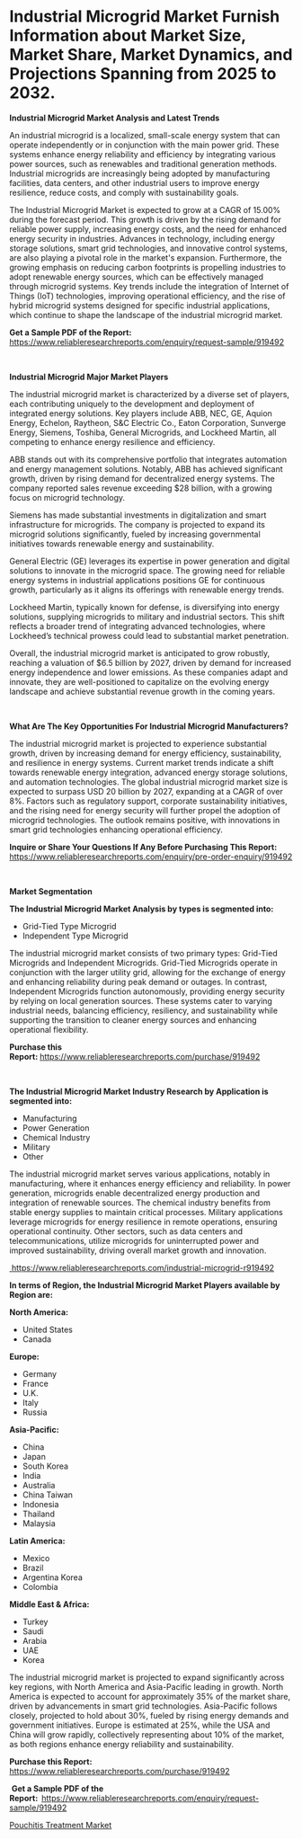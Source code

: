 <p><h1>Industrial Microgrid Market Furnish Information about Market Size, Market Share, Market Dynamics, and Projections Spanning from 2025 to 2032.</h1></p><p><strong>Industrial Microgrid Market Analysis and Latest Trends</strong></p>
<p><p>An industrial microgrid is a localized, small-scale energy system that can operate independently or in conjunction with the main power grid. These systems enhance energy reliability and efficiency by integrating various power sources, such as renewables and traditional generation methods. Industrial microgrids are increasingly being adopted by manufacturing facilities, data centers, and other industrial users to improve energy resilience, reduce costs, and comply with sustainability goals.</p><p>The Industrial Microgrid Market is expected to grow at a CAGR of 15.00% during the forecast period. This growth is driven by the rising demand for reliable power supply, increasing energy costs, and the need for enhanced energy security in industries. Advances in technology, including energy storage solutions, smart grid technologies, and innovative control systems, are also playing a pivotal role in the market's expansion. Furthermore, the growing emphasis on reducing carbon footprints is propelling industries to adopt renewable energy sources, which can be effectively managed through microgrid systems. Key trends include the integration of Internet of Things (IoT) technologies, improving operational efficiency, and the rise of hybrid microgrid systems designed for specific industrial applications, which continue to shape the landscape of the industrial microgrid market.</p></p>
<p><strong>Get a Sample PDF of the Report:&nbsp;</strong> <a href="https://www.reliableresearchreports.com/enquiry/request-sample/919492?utm_campaign=3213&utm_medium=2&utm_source=Github&utm_content=ia&utm_term=05032025&utm_id=industrial-microgrid">https://www.reliableresearchreports.com/enquiry/request-sample/919492</a></p>
<p>&nbsp;</p>
<p><strong>Industrial Microgrid Major Market Players</strong></p>
<p><p>The industrial microgrid market is characterized by a diverse set of players, each contributing uniquely to the development and deployment of integrated energy solutions. Key players include ABB, NEC, GE, Aquion Energy, Echelon, Raytheon, S&C Electric Co., Eaton Corporation, Sunverge Energy, Siemens, Toshiba, General Microgrids, and Lockheed Martin, all competing to enhance energy resilience and efficiency.</p><p>ABB stands out with its comprehensive portfolio that integrates automation and energy management solutions. Notably, ABB has achieved significant growth, driven by rising demand for decentralized energy systems. The company reported sales revenue exceeding $28 billion, with a growing focus on microgrid technology.</p><p>Siemens has made substantial investments in digitalization and smart infrastructure for microgrids. The company is projected to expand its microgrid solutions significantly, fueled by increasing governmental initiatives towards renewable energy and sustainability.</p><p>General Electric (GE) leverages its expertise in power generation and digital solutions to innovate in the microgrid space. The growing need for reliable energy systems in industrial applications positions GE for continuous growth, particularly as it aligns its offerings with renewable energy trends.</p><p>Lockheed Martin, typically known for defense, is diversifying into energy solutions, supplying microgrids to military and industrial sectors. This shift reflects a broader trend of integrating advanced technologies, where Lockheed’s technical prowess could lead to substantial market penetration.</p><p>Overall, the industrial microgrid market is anticipated to grow robustly, reaching a valuation of $6.5 billion by 2027, driven by demand for increased energy independence and lower emissions. As these companies adapt and innovate, they are well-positioned to capitalize on the evolving energy landscape and achieve substantial revenue growth in the coming years.</p></p>
<p>&nbsp;</p>
<p><strong>What Are The Key Opportunities For Industrial Microgrid Manufacturers?</strong></p>
<p><p>The industrial microgrid market is projected to experience substantial growth, driven by increasing demand for energy efficiency, sustainability, and resilience in energy systems. Current market trends indicate a shift towards renewable energy integration, advanced energy storage solutions, and automation technologies. The global industrial microgrid market size is expected to surpass USD 20 billion by 2027, expanding at a CAGR of over 8%. Factors such as regulatory support, corporate sustainability initiatives, and the rising need for energy security will further propel the adoption of microgrid technologies. The outlook remains positive, with innovations in smart grid technologies enhancing operational efficiency.</p></p>
<p><strong>Inquire or Share Your Questions If Any Before Purchasing This Report:</strong> <a href="https://www.reliableresearchreports.com/enquiry/pre-order-enquiry/919492?utm_campaign=3213&utm_medium=2&utm_source=Github&utm_content=ia&utm_term=05032025&utm_id=industrial-microgrid">https://www.reliableresearchreports.com/enquiry/pre-order-enquiry/919492</a></p>
<p>&nbsp;</p>
<p><strong>Market Segmentation</strong></p>
<p><strong>The Industrial Microgrid Market Analysis by types is segmented into:</strong></p>
<p><ul><li>Grid-Tied Type Microgrid</li><li>Independent Type Microgrid</li></ul></p>
<p><p>The industrial microgrid market consists of two primary types: Grid-Tied Microgrids and Independent Microgrids. Grid-Tied Microgrids operate in conjunction with the larger utility grid, allowing for the exchange of energy and enhancing reliability during peak demand or outages. In contrast, Independent Microgrids function autonomously, providing energy security by relying on local generation sources. These systems cater to varying industrial needs, balancing efficiency, resiliency, and sustainability while supporting the transition to cleaner energy sources and enhancing operational flexibility.</p></p>
<p><strong>Purchase this Report:&nbsp;</strong><a href="https://www.reliableresearchreports.com/purchase/919492?utm_campaign=3213&utm_medium=2&utm_source=Github&utm_content=ia&utm_term=05032025&utm_id=industrial-microgrid">https://www.reliableresearchreports.com/purchase/919492</a></p>
<p>&nbsp;</p>
<p><strong>The Industrial Microgrid Market Industry Research by Application is segmented into:</strong></p>
<p><ul><li>Manufacturing</li><li>Power Generation</li><li>Chemical Industry</li><li>Military</li><li>Other</li></ul></p>
<p><p>The industrial microgrid market serves various applications, notably in manufacturing, where it enhances energy efficiency and reliability. In power generation, microgrids enable decentralized energy production and integration of renewable sources. The chemical industry benefits from stable energy supplies to maintain critical processes. Military applications leverage microgrids for energy resilience in remote operations, ensuring operational continuity. Other sectors, such as data centers and telecommunications, utilize microgrids for uninterrupted power and improved sustainability, driving overall market growth and innovation.</p></p>
<p><a href="https://www.reliableresearchreports.com/industrial-microgrid-r919492?utm_campaign=3213&utm_medium=2&utm_source=Github&utm_content=ia&utm_term=05032025&utm_id=industrial-microgrid">&nbsp;https://www.reliableresearchreports.com/industrial-microgrid-r919492</a></p>
<p><strong>In terms of Region, the Industrial Microgrid Market Players available by Region are:</strong></p>
<p>
    <p> <strong> North America: </strong>
        <ul>
            <li>United States</li>
            <li>Canada</li>
        </ul>
        </p> 
    <p> <strong> Europe: </strong>
        <ul>
            <li>Germany</li>
            <li>France</li>
            <li>U.K.</li>
            <li>Italy</li>
            <li>Russia</li>
        </ul>
        </p> 
    <p> <strong> Asia-Pacific: </strong>
        <ul>
            <li>China</li>
            <li>Japan</li>
            <li>South Korea</li>
            <li>India</li>
            <li>Australia</li>
            <li>China Taiwan</li>
            <li>Indonesia</li>
            <li>Thailand</li>
            <li>Malaysia</li>
        </ul>
        </p> 
    <p> <strong> Latin America: </strong>
        <ul>
            <li>Mexico</li>
            <li>Brazil</li>
            <li>Argentina Korea</li>
            <li>Colombia</li>
        </ul>
        </p> 
    <p> <strong> Middle East & Africa: </strong>
        <ul>
            <li>Turkey</li>
            <li>Saudi</li>
            <li>Arabia</li>
            <li>UAE</li>
            <li>Korea</li>
        </ul>
    </p>
    </p>
<p><p>The industrial microgrid market is projected to expand significantly across key regions, with North America and Asia-Pacific leading in growth. North America is expected to account for approximately 35% of the market share, driven by advancements in smart grid technologies. Asia-Pacific follows closely, projected to hold about 30%, fueled by rising energy demands and government initiatives. Europe is estimated at 25%, while the USA and China will grow rapidly, collectively representing about 10% of the market, as both regions enhance energy reliability and sustainability.</p></p>
<p><strong>Purchase this Report: </strong><a href="https://www.reliableresearchreports.com/purchase/919492?utm_campaign=3213&utm_medium=2&utm_source=Github&utm_content=ia&utm_term=05032025&utm_id=industrial-microgrid">https://www.reliableresearchreports.com/purchase/919492</a></p>
<p>&nbsp;<strong>Get a Sample PDF of the Report:&nbsp;&nbsp;</strong><a href="https://www.reliableresearchreports.com/enquiry/request-sample/919492?utm_campaign=3213&utm_medium=2&utm_source=Github&utm_content=ia&utm_term=05032025&utm_id=industrial-microgrid">https://www.reliableresearchreports.com/enquiry/request-sample/919492</a></p>
<p><strong></strong></p>
<p><p><a href="https://github.com/shewlisapsai/Market-Research-Report-List-1/blob/main/pouchitis-treatment-market.md?utm_campaign=3213&utm_medium=2&utm_source=Github&utm_content=ia&utm_term=05032025&utm_id=industrial-microgrid">Pouchitis Treatment Market</a></p></p>